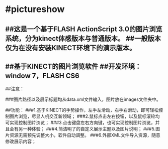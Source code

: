 #pictureshow
===========

##这是一个基于FLASH ActionScript 3.0的图片浏览系统，分为kinect体感版本与普通版本。
##一般版本仅为在没有安装KINECT环境下的演示版本。
---
##基于KINECT的图片浏览软件 
##开发环境：window 7，FLASH CS6
---
##注意：

###图片路径以及展示标题均从data.xml文件输入，图片放在images文件夹中。

##功能：
###1.基于KINECT的手势操作，左手左滑动，右手右滑动，即可轻松控制图片浏览，尽显人机交互新领域；
###2.鼠标点击左右按钮，以及鼠标滚轮均可实现控制图片浏览；
###3.点击键盘左右方向键，也可实现控制图片浏览，并且会有另一种体验；
###4.简洁明了的自定义展示主题以及图片说明；
###5.图片资源无需预先调整大小，软件自动调整。
###6.外部XML文件导入资源，随意修改展示内容；

